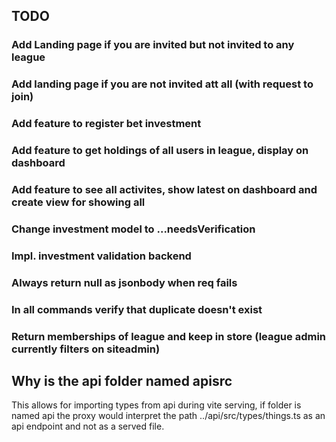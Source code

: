 ## TODO

### Add Landing page if you are invited but not invited to any league

### Add landing page if you are not invited att all (with request to join)

### Add feature to register bet investment

### Add feature to get holdings of all users in league, display on dashboard

### Add feature to see all activites, show latest on dashboard and create view for showing all

### Change investment model to ...needsVerification

### Impl. investment validation backend

### Always return null as jsonbody when req fails

### In all commands verify that duplicate doesn't exist

### Return memberships of league and keep in store (league admin currently filters on siteadmin)

## Why is the api folder named apisrc
This allows for importing types from api during vite serving, if folder is named api the proxy would interpret the path ../api/src/types/things.ts as an api endpoint and not as a served file.